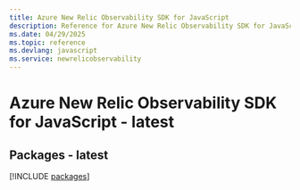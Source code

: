 ```yaml
---
title: Azure New Relic Observability SDK for JavaScript
description: Reference for Azure New Relic Observability SDK for JavaScript
ms.date: 04/29/2025
ms.topic: reference
ms.devlang: javascript
ms.service: newrelicobservability
---
```

# Azure New Relic Observability SDK for JavaScript - latest
## Packages - latest
[!INCLUDE [packages](new-relic-observability-index.md)]